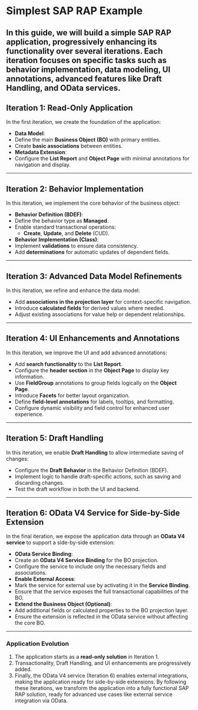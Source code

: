 # Simplest SAP RAP Example
In this guide, we will build a simple SAP RAP application, progressively enhancing its functionality over several iterations. Each iteration focuses on specific tasks such as behavior implementation, data modeling, UI annotations, advanced features like Draft Handling, and OData services.
---
## Iteration 1: Read-Only Application
In the first iteration, we create the foundation of the application:
- **Data Model**:
 - Define the main **Business Object (BO)** with primary entities.
 - Create **basic associations** between entities.
- **Metadata Extension**:
 - Configure the **List Report** and **Object Page** with minimal annotations for navigation and display.
---
## Iteration 2: Behavior Implementation
In this iteration, we implement the core behavior of the business object:
- **Behavior Definition (BDEF)**:
 - Define the behavior type as **Managed**.
 - Enable standard transactional operations:
   - **Create**, **Update**, and **Delete** (CUD).
- **Behavior Implementation (Class)**:
 - Implement **validations** to ensure data consistency.
 - Add **determinations** for automatic updates of dependent fields.
---
## Iteration 3: Advanced Data Model Refinements
In this iteration, we refine and enhance the data model:
- Add **associations in the projection layer** for context-specific navigation.
- Introduce **calculated fields** for derived values where needed.
- Adjust existing associations for value help or dependent relationships.
---
## Iteration 4: UI Enhancements and Annotations
In this iteration, we improve the UI and add advanced annotations:
- Add **search functionality** to the **List Report**.
- Configure the **header section** in the **Object Page** to display key information.
- Use **FieldGroup** annotations to group fields logically on the **Object Page**.
- Introduce **Facets** for better layout organization.
- Define **field-level annotations** for labels, tooltips, and formatting.
- Configure dynamic visibility and field control for enhanced user experience.
---
## Iteration 5: Draft Handling
In this iteration, we enable **Draft Handling** to allow intermediate saving of changes:
- Configure the **Draft Behavior** in the Behavior Definition (BDEF).
- Implement logic to handle draft-specific actions, such as saving and discarding changes.
- Test the draft workflow in both the UI and backend.
---
## Iteration 6: OData V4 Service for Side-by-Side Extension
In the final iteration, we expose the application data through an **OData V4 service** to support a side-by-side extension:
- **OData Service Binding**:
 - Create an **OData V4 Service Binding** for the BO projection.
 - Configure the service to include only the necessary fields and associations.
- **Enable External Access**:
 - Mark the service for external use by activating it in the **Service Binding**.
 - Ensure that the service exposes the full transactional capabilities of the BO.
- **Extend the Business Object (Optional)**:
 - Add additional fields or calculated properties to the BO projection layer.
 - Ensure the extension is reflected in the OData service without affecting the core BO.
---
### Application Evolution
1. The application starts as a **read-only solution** in Iteration 1.
2. Transactionality, Draft Handling, and UI enhancements are progressively added.
3. Finally, the OData V4 service (Iteration 6) enables external integrations, making the application ready for side-by-side extensions.
By following these iterations, we transform the application into a fully functional SAP RAP solution, ready for advanced use cases like external service integration via OData.
